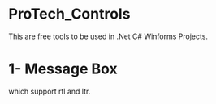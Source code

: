 # ProTech_Controls
This are free tools to be used in .Net C# Winforms Projects.

# 1- Message Box
which support rtl and ltr.
